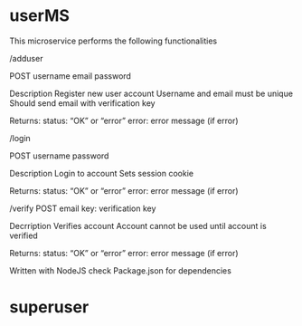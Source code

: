 # userMS
This microservice performs the following functionalities

/adduser

POST
username
email
password

Description
Register new user account
Username and email must be unique
Should send email with verification key

Returns:
status: “OK” or “error”
error: error message (if error)


/login

POST
username
password

Description
Login to account
Sets session cookie

Returns:
status: “OK” or “error”
error: error message (if error)



/verify
POST
email
key: verification key

Decrription
Verifies account
Account cannot be used until account is verified

Returns:
status: “OK” or “error”
error: error message (if error)


Written with NodeJS check Package.json for dependencies
# superuser
